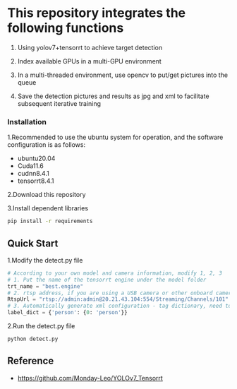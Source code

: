 # This repository integrates the following functions

1. Using yolov7+tensorrt to achieve target detection

2. Index available GPUs in a multi-GPU environment

3. In a multi-threaded environment, use opencv to put/get pictures into the queue

4. Save the detection pictures and results as jpg and xml to facilitate subsequent iterative training

   

### Installation

1.Recommended to use the ubuntu system for operation, and the software configuration is as follows:

- ubuntu20.04
- Cuda11.6
- cudnn8.4.1
- tensorrt8.4.1

2.Download this repository

3.Install dependent libraries

```sh
pip install -r requirements
```



## Quick Start

1.Modify the detect.py file

```python
# According to your own model and camera information, modify 1, 2, 3
# 1. Put the name of the tensorrt engine under the model folder
trt_name = "best.engine"
# 2. rtsp address, if you are using a USB camera or other onboard camera, you can change it to 0 (without quotation marks)
RtspUrl = "rtsp://admin:admin@20.21.43.104:554/Streaming/Channels/101"
# 3. Automatically generate xml configuration - tag dictionary, need to follow {"configured folder name": {0: "label 1", 1: "label 2", 2: "label 3"...}} configure
label_dict = {'person': {0: 'person'}}
```

2.Run the detect.py file

```sh
python detect.py
```



 ## Reference
 - https://github.com/Monday-Leo/YOLOv7_Tensorrt

